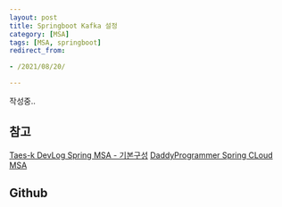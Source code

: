```yaml
---
layout: post 
title: Springboot Kafka 설정
category: [MSA]
tags: [MSA, springboot]
redirect_from:

- /2021/08/20/

---
```


작성중..

## 참고
[Taes-k DevLog Spring MSA - 기본구성](https://taes-k.github.io/2019/06/16/spring-msa-3/)
[DaddyProgrammer Spring CLoud MSA](https://daddyprogrammer.org/post/4347/spring-cloud-msa-configuration-server/)

## Github
